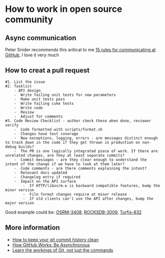 # How to work in open source community

## Async communication

Peter Snider recommends this aritical to me [15 rules for communicating at GitHub](https://ben.balter.com/2014/11/06/rules-of-communicating-at-github/), I love it very much


## How to creat a pull request
```
#1. List the issue
#2. Tasklist
    - API design
    -  Write failing unit tests for new parameters
    -  Make unit tests pass
    -  Write failing cuke tests
    -  Write code
    -  Review
    -  Adjust for comments
#3. Code Review Checklist - author check these when done, reviewer verify
    -  Code formatted with scripts/format.sh
    -  Changes have test coverage
    -  New exceptions, logging, errors - are messages distinct enough to track down in the code if they get thrown in production on non-debug builds?
    -  The PR is one logically integrated piece of work. If there are unrelated changes, are they at least separate commits?
    -  Commit messages - are they clear enough to understand the intent of the change if we have to look at them later?
    -  Code comments - are there comments explaining the intent?
    -  Relevant docs updated
    -  Changelog entry if required
    -  Impact on the API surface
        -  If HTTP/libosrm.o is backward compatible features, bump the minor version
        -  File format changes require at minor release
        -  If old clients can't use the API after changes, bump the major version

```
Good example could be: [OSRM-3408](https://github.com/Project-OSRM/osrm-backend/pull/3408), [ROCKSDB-3009](https://github.com/facebook/rocksdb/pull/3009), [Turfjs-832](https://github.com/Turfjs/turf/pull/832)



## More information
- [How to keep your git commit history clean](https://about.gitlab.com/2018/06/07/keeping-git-commit-history-clean/)
- [How GitHub Works: Be Asynchronous](https://zachholman.com/posts/how-github-works-asynchronous/)
- [Learn the workings of Git, not just the commands](https://developer.ibm.com/tutorials/d-learn-workings-git/)



